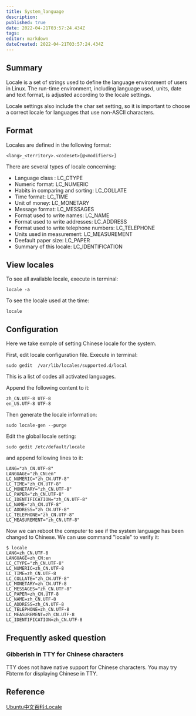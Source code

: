 ```yaml
---
title: System_language
description: 
published: true
date: 2022-04-21T03:57:24.434Z
tags: 
editor: markdown
dateCreated: 2022-04-21T03:57:24.434Z
---
```




## Summary

Locale is a set of strings used to define the language environment of users in Linux. The run-time environment, including language used, units, date and text format, is adjusted according to the locale settings.

Locale settings also include the char set setting, so it is important to choose a correct locale for languages that use non-ASCII characters.

## Format

Locales are defined in the following format:

    <lang>_<territory>.<codeset>[@<modifiers>]

There are several types of locale concerning:

* Language class : LC_CTYPE
* Numeric format: LC_NUMERIC
* Habits in comparing and sorting: LC_COLLATE
* Time format: LC_TIME
* Unit of money: LC_MONETARY
* Message format: LC_MESSAGES
* Format used to write names: LC_NAME
* Format used to write addresses: LC_ADDRESS
* Format used to write telephone numbers: LC_TELEPHONE
* Units used in measurement: LC_MEASUREMENT
* Deefault paper size: LC_PAPER
* Summary of this locale: LC_IDENTIFICATION

## View locales

To see all available locale, execute in terminal:

    locale -a

To see the locale used at the time:

    locale

## Configuration

Here we take exmple of setting Chinese locale for the system.

First, edit locale configuration file. Execute in terminal:

    sudo gedit  /var/lib/locales/supported.d/local

This is a list of codes all activated languages.

Append the following content to it:

    zh_CN.UTF-8 UTF-8
    en_US.UTF-8 UTF-8

Then generate the locale information:

    sudo locale-gen --purge

Edit the global locale setting:

    sudo gedit /etc/default/locale

and append following lines to it:

    LANG="zh_CN.UTF-8"
    LANGUAGE="zh_CN:en"
    LC_NUMERIC="zh_CN.UTF-8"
    LC_TIME="zh_CN.UTF-8"
    LC_MONETARY="zh_CN.UTF-8"
    LC_PAPER="zh_CN.UTF-8"
    LC_IDENTIFICATION="zh_CN.UTF-8"
    LC_NAME="zh_CN.UTF-8"
    LC_ADDRESS="zh_CN.UTF-8"
    LC_TELEPHONE="zh_CN.UTF-8"
    LC_MEASUREMENT="zh_CN.UTF-8"

Now we can reboot the computer to see if the system language has been changed to Chinese. We can use command "locale" to verify it:

    $ locale
    LANG=zh_CN.UTF-8
    LANGUAGE=zh_CN:en
    LC_CTYPE="zh_CN.UTF-8"
    LC_NUMERIC=zh_CN.UTF-8
    LC_TIME=zh_CN.UTF-8
    LC_COLLATE="zh_CN.UTF-8"
    LC_MONETARY=zh_CN.UTF-8
    LC_MESSAGES="zh_CN.UTF-8"
    LC_PAPER=zh_CN.UTF-8
    LC_NAME=zh_CN.UTF-8
    LC_ADDRESS=zh_CN.UTF-8
    LC_TELEPHONE=zh_CN.UTF-8
    LC_MEASUREMENT=zh_CN.UTF-8
    LC_IDENTIFICATION=zh_CN.UTF-8

## Frequently asked question

### Gibberish in TTY for Chinese characters

TTY does not have native support for Chinese characters. You may try Fbterm for displaying Chinese in TTY.

## Reference

[Ubuntu中文百科:Locale](http://wiki.ubuntu.org.cn/Locale)